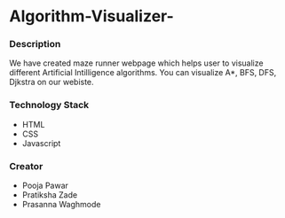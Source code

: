 # Algorithm-Visualizer-


### Description 
We have created maze runner webpage which helps user to visualize different Artificial Intilligence algorithms. You can visualize A*, BFS, DFS, Djkstra on our webiste.

### Technology Stack 
- HTML
- CSS
- Javascript 

### Creator 
- Pooja Pawar
- Pratiksha Zade 
- Prasanna Waghmode 
